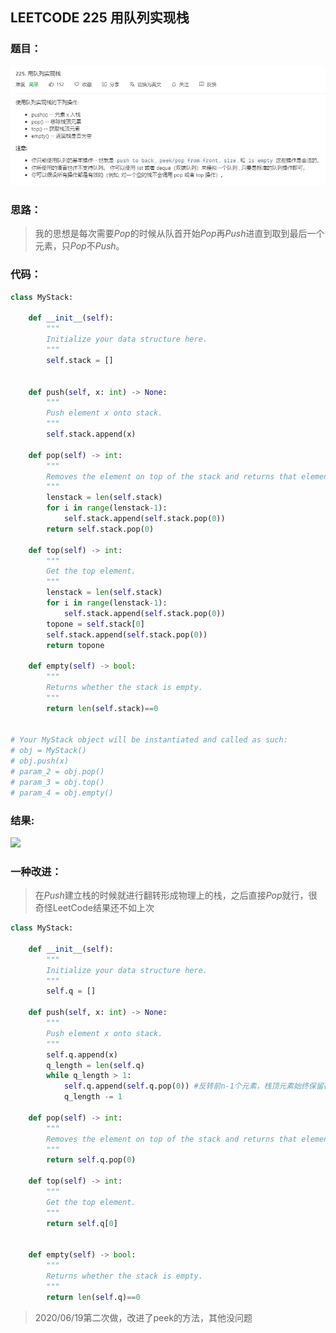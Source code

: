 ## LEETCODE 225 用队列实现栈

### 题目：

![text](https://github.com/zjuzhfbloodz/LeetCode/blob/master/questions/0225.png?raw=true)

### 思路：

> 我的思想是每次需要$Pop$的时候从队首开始$Pop$再$Push$进直到取到最后一个元素，只$Pop$不$Push$。

### 代码：

```python
class MyStack:

    def __init__(self):
        """
        Initialize your data structure here.
        """
        self.stack = []


    def push(self, x: int) -> None:
        """
        Push element x onto stack.
        """
        self.stack.append(x)

    def pop(self) -> int:
        """
        Removes the element on top of the stack and returns that element.
        """
        lenstack = len(self.stack)
        for i in range(lenstack-1):
            self.stack.append(self.stack.pop(0))
        return self.stack.pop(0)

    def top(self) -> int:
        """
        Get the top element.
        """
        lenstack = len(self.stack)
        for i in range(lenstack-1):
            self.stack.append(self.stack.pop(0))
        topone = self.stack[0]
        self.stack.append(self.stack.pop(0)) 
        return topone       

    def empty(self) -> bool:
        """
        Returns whether the stack is empty.
        """
        return len(self.stack)==0


# Your MyStack object will be instantiated and called as such:
# obj = MyStack()
# obj.push(x)
# param_2 = obj.pop()
# param_3 = obj.top()
# param_4 = obj.empty()
```

### 结果:

<img src = "D:\Markdown\LEETCODE\questions\0225r.png">

### 一种改进：

> 在$Push$建立栈的时候就进行翻转形成物理上的栈，之后直接$Pop$就行，很奇怪LeetCode结果还不如上次

```python
class MyStack:

    def __init__(self):
        """
        Initialize your data structure here.
        """
        self.q = []

    def push(self, x: int) -> None:
        """
        Push element x onto stack.
        """
        self.q.append(x)
        q_length = len(self.q)
        while q_length > 1:
            self.q.append(self.q.pop(0)) #反转前n-1个元素，栈顶元素始终保留在队首
            q_length -= 1

    def pop(self) -> int:
        """
        Removes the element on top of the stack and returns that element.
        """
        return self.q.pop(0)

    def top(self) -> int:
        """
        Get the top element.
        """
        return self.q[0]


    def empty(self) -> bool:
        """
        Returns whether the stack is empty.
        """
        return len(self.q)==0
```
> 2020/06/19第二次做，改进了peek的方法，其他没问题
